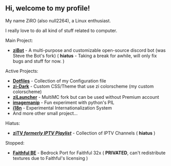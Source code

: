 ## Hi, welcome to my profile!

My name ZiRO (also null2264), a Linux enthusiast.

I really love to do all kind of stuff related to computer.

Main Project:
- **[ziBot](https://github.com/ZiRO-Bot/ziBot)** - A multi-purpose and customizable open-source discord bot (was Steve the Bot's fork) ( **hiatus** - Taking a break for awhile, will only fix bugs and stuff for now. )

Active Projects:
- **[Dotfiles](https://github.com/null2264/dotfiles)** - Collection of my Configuration file
- **[zi-Dark](https://github.com/null2264/Zi-Dark)** - Custom CSS/Theme that use zi colorscheme (my custom colorscheme)
- **[ziLauncher](https://github.com/null2264/Project-MC-Launcher)** - MultiMC fork but can be used without Premium account
- **[imagemanip](https://github.com/null2264/imagemanip)** - Fun experiment with python's PIL
- **[i18n](https://github.com/null2264/i18n)** - Experimental Internationalization System
- And more other small project...

Hiatus:
- **[ziTV *formerly IPTV Playlist*](https://github.com/null2264/ziTV)** - Collection of IPTV Channels ( **hiatus** )

Stopped:
- **[Faithful BE](https://github.com/null2264/Faithful-BE)** - Bedrock Port for Faithful 32x ( **PRIVATED**, can't redistribute textures due to Faithful's licensing )

<!--
**null2264/null2264** is a ✨ _special_ ✨ repository because its `README.md` (this file) appears on your GitHub profile.

Here are some ideas to get you started:

- 🔭 I’m currently working on ...
- 🌱 I’m currently learning ...
- 👯 I’m looking to collaborate on ...
- 🤔 I’m looking for help with ...
- 💬 Ask me about ...
- 📫 How to reach me: ...
- 😄 Pronouns: ...
- ⚡ Fun fact: ...
-->
